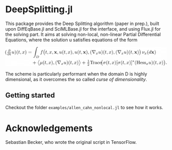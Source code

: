 # DeepSplitting.jl

This package provides the Deep Splitting algorithm (paper in prep.), built upon DiffEqBase.jl and SciMLBase.jl for the interface, and using Flux.jl for the solving part.
It aims at solving non-local, non-linear Partial Differential Equations, where the solution u satisfies equations of the form

<div style="overflow-x: scroll;" align=center>                          
<img src="docs/equation.png"/>
</div>

The scheme is particularly performant when the domain D is highly dimensional, as it overcomes the so called *curse of dimensionality*.

<!-- ## Installation
Open Julia in your favorite REPL and type the following

```julia
using Pkg;
Pkg.add("https://github.com/vboussange/DeepSplitting.jl.git")
```

This will download latest version from git repo and download all dependencies. -->

## Getting started
Checkout the folder `examples/allen_cahn_nonlocal.jl` to see how it works.

# Acknowledgements
Sebastian Becker, who wrote the original script in TensorFlow.
